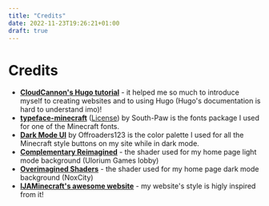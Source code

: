 ```yaml
---
title: "Credits"
date: 2022-11-23T19:26:21+01:00
draft: true
---
```


# Credits

- [**CloudCannon's Hugo tutorial**](https://cloudcannon.com/community/learn/hugo-beginner-tutorial/) - it helped me so much to introduce myself to creating websites and to using Hugo (Hugo's documentation is hard to understand imo)!
- [**typeface-minecraft**](https://github.com/South-Paw/typeface-minecraft) ([License](https://github.com/South-Paw/typeface-minecraft/blob/master/LICENSE)) by South-Paw is the fonts package I used for one of the Minecraft fonts.
- [**Dark Mode UI**](https://github.com/Offroaders123/Dark-Mode) by Offroaders123 is the color palette I used for all the Minecraft style buttons on my site while in dark mode.
- [**Complementary Reimagined**](https://www.complementary.dev/reimagined/) - the shader used for my home page light mode background (Ulorium Games lobby)
- [**Overimagined Shaders**](https://github.com/isuewo/OverimaginedShaders) - the shader used for my home page dark mode background (NoxCity)
- [**IJAMinecraft's awesome website**](https://ijaminecraft.com/) - my website's style is higly inspired from it!